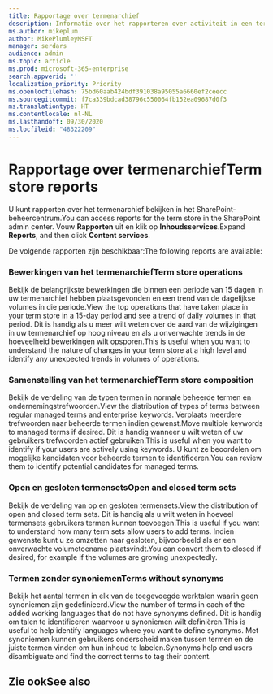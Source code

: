 ```yaml
---
title: Rapportage over termenarchief
description: Informatie over het rapporteren over activiteit in een termenarchief
ms.author: mikeplum
author: MikePlumleyMSFT
manager: serdars
audience: admin
ms.topic: article
ms.prod: microsoft-365-enterprise
search.appverid: ''
localization_priority: Priority
ms.openlocfilehash: 75bd60aab424bdf391038a95055a6660ef2ceecc
ms.sourcegitcommit: f7ca339bdcad38796c550064fb152ea09687d0f3
ms.translationtype: HT
ms.contentlocale: nl-NL
ms.lasthandoff: 09/30/2020
ms.locfileid: "48322209"
---
```

# <a name="term-store-reports"></a><span data-ttu-id="8d68e-103">Rapportage over termenarchief</span><span class="sxs-lookup"><span data-stu-id="8d68e-103">Term store reports</span></span>

<span data-ttu-id="8d68e-104">U kunt rapporten over het termenarchief bekijken in het SharePoint-beheercentrum.</span><span class="sxs-lookup"><span data-stu-id="8d68e-104">You can access reports for the term store in the SharePoint admin center.</span></span> <span data-ttu-id="8d68e-105">Vouw **Rapporten** uit en klik op **Inhoudsservices**.</span><span class="sxs-lookup"><span data-stu-id="8d68e-105">Expand **Reports**, and then click **Content services**.</span></span>

<span data-ttu-id="8d68e-106">De volgende rapporten zijn beschikbaar:</span><span class="sxs-lookup"><span data-stu-id="8d68e-106">The following reports are available:</span></span>

### <a name="term-store-operations"></a><span data-ttu-id="8d68e-107">Bewerkingen van het termenarchief</span><span class="sxs-lookup"><span data-stu-id="8d68e-107">Term store operations</span></span>

<span data-ttu-id="8d68e-108">Bekijk de belangrijkste bewerkingen die binnen een periode van 15 dagen in uw termenarchief hebben plaatsgevonden en een trend van de dagelijkse volumes in die periode.</span><span class="sxs-lookup"><span data-stu-id="8d68e-108">View the top operations that have taken place in your term store in a 15-day period and see a trend of daily volumes in that period.</span></span> <span data-ttu-id="8d68e-109">Dit is handig als u meer wilt weten over de aard van de wijzigingen in uw termenarchief op hoog niveau en als u onverwachte trends in de hoeveelheid bewerkingen wilt opsporen.</span><span class="sxs-lookup"><span data-stu-id="8d68e-109">This is useful when you want to understand the nature of changes in your term store at a high level and identify any unexpected trends in volumes of operations.</span></span> 

### <a name="term-store-composition"></a><span data-ttu-id="8d68e-110">Samenstelling van het termenarchief</span><span class="sxs-lookup"><span data-stu-id="8d68e-110">Term store composition</span></span>

<span data-ttu-id="8d68e-111">Bekijk de verdeling van de typen termen in normale beheerde termen en ondernemingstrefwoorden.</span><span class="sxs-lookup"><span data-stu-id="8d68e-111">View the distribution of types of terms between regular managed terms and enterprise keywords.</span></span> <span data-ttu-id="8d68e-112">Verplaats meerdere trefwoorden naar beheerde termen indien gewenst.</span><span class="sxs-lookup"><span data-stu-id="8d68e-112">Move multiple keywords to managed terms if desired.</span></span> <span data-ttu-id="8d68e-113">Dit is handig wanneer u wilt weten of uw gebruikers trefwoorden actief gebruiken.</span><span class="sxs-lookup"><span data-stu-id="8d68e-113">This is useful when you want to identify if your users are actively using keywords.</span></span> <span data-ttu-id="8d68e-114">U kunt ze beoordelen om mogelijke kandidaten voor beheerde termen te identificeren.</span><span class="sxs-lookup"><span data-stu-id="8d68e-114">You can review them to identify potential candidates for managed terms.</span></span>

### <a name="open-and-closed-term-sets"></a><span data-ttu-id="8d68e-115">Open en gesloten termensets</span><span class="sxs-lookup"><span data-stu-id="8d68e-115">Open and closed term sets</span></span>

<span data-ttu-id="8d68e-116">Bekijk de verdeling van op en gesloten termensets.</span><span class="sxs-lookup"><span data-stu-id="8d68e-116">View the distribution of open and closed term sets.</span></span> <span data-ttu-id="8d68e-117">Dit is handig als u wilt weten in hoeveel termensets gebruikers termen kunnen toevoegen.</span><span class="sxs-lookup"><span data-stu-id="8d68e-117">This is useful if you want to understand how many term sets allow users to add terms.</span></span> <span data-ttu-id="8d68e-118">Indien gewenste kunt u ze omzetten naar gesloten, bijvoorbeeld als er een onverwachte volumetoename plaatsvindt.</span><span class="sxs-lookup"><span data-stu-id="8d68e-118">You can convert them to closed if desired, for example if the volumes are growing unexpectedly.</span></span> 

### <a name="terms-without-synonyms"></a><span data-ttu-id="8d68e-119">Termen zonder synoniemen</span><span class="sxs-lookup"><span data-stu-id="8d68e-119">Terms without synonyms</span></span>

<span data-ttu-id="8d68e-120">Bekijk het aantal termen in elk van de toegevoegde werktalen waarin geen synoniemen zijn gedefinieerd.</span><span class="sxs-lookup"><span data-stu-id="8d68e-120">View the number of terms in each of the added working languages that do not have synonyms defined.</span></span> <span data-ttu-id="8d68e-121">Dit is handig om talen te identificeren waarvoor u synoniemen wilt definiëren.</span><span class="sxs-lookup"><span data-stu-id="8d68e-121">This is useful to help identify languages where you want to define synonyms.</span></span> <span data-ttu-id="8d68e-122">Met synoniemen kunnen gebruikers onderscheid maken tussen termen en de juiste termen vinden om hun inhoud te labelen.</span><span class="sxs-lookup"><span data-stu-id="8d68e-122">Synonyms help end users disambiguate and find the correct terms to tag their content.</span></span>

## <a name="see-also"></a><span data-ttu-id="8d68e-123">Zie ook</span><span class="sxs-lookup"><span data-stu-id="8d68e-123">See also</span></span>



  






